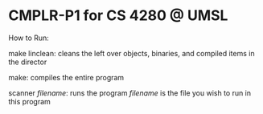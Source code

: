 # CMPLR-P1 for CS 4280 @ UMSL

How to Run:

make linclean:
cleans the left over objects, binaries, and compiled items in the director
  
make:
  compiles the entire program

scanner *filename*:
  runs the program *filename* is the file you wish to run in this program

